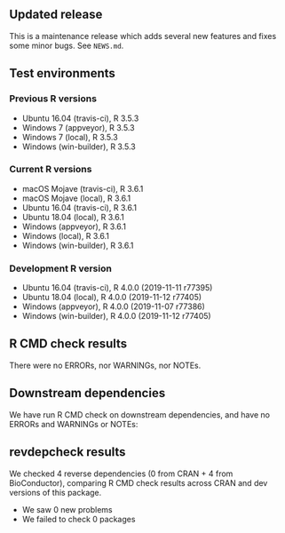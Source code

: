 ## Updated release

This is a maintenance release which adds several new features and fixes some minor bugs.
See `NEWS.md`.

## Test environments

### Previous R versions
* Ubuntu 16.04        (travis-ci), R 3.5.3
* Windows 7            (appveyor), R 3.5.3
* Windows 7               (local), R 3.5.3
* Windows           (win-builder), R 3.5.3

### Current R versions
* macOS Mojave        (travis-ci), R 3.6.1
* macOS Mojave            (local), R 3.6.1
* Ubuntu 16.04        (travis-ci), R 3.6.1
* Ubuntu 18.04            (local), R 3.6.1
* Windows              (appveyor), R 3.6.1
* Windows                 (local), R 3.6.1
* Windows           (win-builder), R 3.6.1

### Development R version
* Ubuntu 16.04       (travis-ci), R 4.0.0 (2019-11-11 r77395)
* Ubuntu 18.04           (local), R 4.0.0 (2019-11-12 r77405)
* Windows             (appveyor), R 4.0.0 (2019-11-07 r77386)
* Windows          (win-builder), R 4.0.0 (2019-11-12 r77405)

## R CMD check results

There were no ERRORs, nor WARNINGs, nor NOTEs.

## Downstream dependencies

We have run R CMD check on downstream dependencies, and have no ERRORs and WARNINGs or NOTEs:


## revdepcheck results

We checked 4 reverse dependencies (0 from CRAN + 4 from BioConductor), comparing R CMD check results across CRAN and dev versions of this package.

 * We saw 0 new problems
 * We failed to check 0 packages
